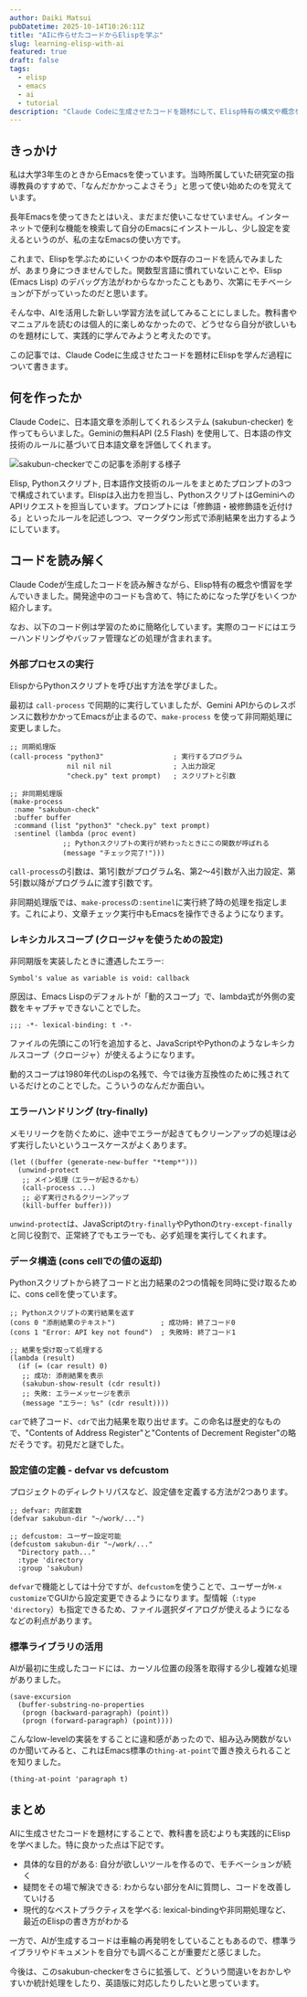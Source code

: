 ```yaml
---
author: Daiki Matsui
pubDatetime: 2025-10-14T10:26:11Z
title: "AIに作らせたコードからElispを学ぶ"
slug: learning-elisp-with-ai
featured: true
draft: false
tags:
  - elisp
  - emacs
  - ai
  - tutorial
description: "Claude Codeに生成させたコードを題材にして、Elisp特有の構文や概念を学んでいくアプローチ。"
---
```


## きっかけ

私は大学3年生のときからEmacsを使っています。当時所属していた研究室の指導教員のすすめで、「なんだかかっこよさそう」と思って使い始めたのを覚えています。

長年Emacsを使ってきたとはいえ、まだまだ使いこなせていません。インターネットで便利な機能を検索して自分のEmacsにインストールし、少し設定を変えるというのが、私の主なEmacsの使い方です。

これまで、Elispを学ぶためにいくつかの本や既存のコードを読んでみましたが、あまり身につきませんでした。関数型言語に慣れていないことや、Elisp (Emacs Lisp) のデバッグ方法がわからなかったこともあり、次第にモチベーションが下がっていったのだと思います。

そんな中、AIを活用した新しい学習方法を試してみることにしました。教科書やマニュアルを読むのは個人的に楽しめなかったので、どうせなら自分が欲しいものを題材にして、実践的に学んでみようと考えたのです。

この記事では、Claude Codeに生成させたコードを題材にElispを学んだ過程について書きます。

## 何を作ったか

Claude Codeに、日本語文章を添削してくれるシステム (sakubun-checker) を作ってもらいました。Geminiの無料API (2.5 Flash) を使用して、日本語の作文技術のルールに基づいて日本語文章を評価してくれます。

![sakubun-checkerでこの記事を添削する様子](/sakubun-checker-demo.png)

Elisp, Pythonスクリプト, 日本語作文技術のルールをまとめたプロンプトの3つで構成されています。Elispは入出力を担当し、PythonスクリプトはGeminiへのAPIリクエストを担当しています。プロンプトには「修飾語・被修飾語を近付ける」といったルールを記述しつつ、マークダウン形式で添削結果を出力するようにしています。

## コードを読み解く

Claude Codeが生成したコードを読み解きながら、Elisp特有の概念や慣習を学んでいきました。開発途中のコードも含めて、特にためになった学びをいくつか紹介します。

なお、以下のコード例は学習のために簡略化しています。実際のコードにはエラーハンドリングやバッファ管理などの処理が含まれます。

### 外部プロセスの実行

ElispからPythonスクリプトを呼び出す方法を学びました。

最初は `call-process` で同期的に実行していましたが、Gemini APIからのレスポンスに数秒かかってEmacsが止まるので、`make-process` を使って非同期処理に変更しました。

```elisp
;; 同期処理版
(call-process "python3"                 ; 実行するプログラム
              nil nil nil               ; 入出力設定
              "check.py" text prompt)   ; スクリプトと引数

;; 非同期処理版
(make-process
 :name "sakubun-check"
 :buffer buffer
 :command (list "python3" "check.py" text prompt)
 :sentinel (lambda (proc event)
             ;; Pythonスクリプトの実行が終わったときにこの関数が呼ばれる
             (message "チェック完了!")))
```

`call-process`の引数は、第1引数がプログラム名、第2〜4引数が入出力設定、第5引数以降がプログラムに渡す引数です。

非同期処理版では、`make-process`の`:sentinel`に実行終了時の処理を指定します。これにより、文章チェック実行中もEmacsを操作できるようになります。

### レキシカルスコープ (クロージャを使うための設定)

非同期版を実装したときに遭遇したエラー:

```
Symbol's value as variable is void: callback
```

原因は、Emacs Lispのデフォルトが「動的スコープ」で、lambda式が外側の変数をキャプチャできないことでした。

```elisp
;;; -*- lexical-binding: t -*-
```

ファイルの先頭にこの1行を追加すると、JavaScriptやPythonのようなレキシカルスコープ（クロージャ）が使えるようになります。

動的スコープは1980年代のLispの名残で、今では後方互換性のために残されているだけとのことでした。こういうのなんだか面白い。

### エラーハンドリング (try-finally)

メモリリークを防ぐために、途中でエラーが起きてもクリーンアップの処理は必ず実行したいというユースケースがよくあります。

```elisp
(let ((buffer (generate-new-buffer "*temp*")))
  (unwind-protect
   ;; メイン処理（エラーが起きるかも）
   (call-process ...)
   ;; 必ず実行されるクリーンアップ
   (kill-buffer buffer)))
```

`unwind-protect`は、JavaScriptの`try-finally`やPythonの`try-except-finally`と同じ役割で、正常終了でもエラーでも、必ず処理を実行してくれます。

### データ構造 (cons cellでの値の返却)

Pythonスクリプトから終了コードと出力結果の2つの情報を同時に受け取るために、cons cellを使っています。

```elisp
;; Pythonスクリプトの実行結果を返す
(cons 0 "添削結果のテキスト")           ; 成功時: 終了コード0
(cons 1 "Error: API key not found")  ; 失敗時: 終了コード1

;; 結果を受け取って処理する
(lambda (result)
  (if (= (car result) 0)
   ;; 成功: 添削結果を表示
   (sakubun-show-result (cdr result))
   ;; 失敗: エラーメッセージを表示
   (message "エラー: %s" (cdr result))))
```

`car`で終了コード、`cdr`で出力結果を取り出せます。この命名は歴史的なもので、"Contents of Address Register"と"Contents of Decrement Register"の略だそうです。初見だと謎でした。

### 設定値の定義 - defvar vs defcustom

プロジェクトのディレクトリパスなど、設定値を定義する方法が2つあります。

```elisp
;; defvar: 内部変数
(defvar sakubun-dir "~/work/...")

;; defcustom: ユーザー設定可能
(defcustom sakubun-dir "~/work/..."
  "Directory path..."
  :type 'directory
  :group 'sakubun)
```

`defvar`で機能としては十分ですが、`defcustom`を使うことで、ユーザーが`M-x customize`でGUIから設定変更できるようになります。型情報（`:type 'directory`）も指定できるため、ファイル選択ダイアログが使えるようになるなどの利点があります。

### 標準ライブラリの活用

AIが最初に生成したコードには、カーソル位置の段落を取得する少し複雑な処理がありました。

```elisp
(save-excursion
  (buffer-substring-no-properties
   (progn (backward-paragraph) (point))
   (progn (forward-paragraph) (point))))
```

こんなlow-levelの実装をすることに違和感があったので、組み込み関数がないのか聞いてみると、これはEmacs標準の`thing-at-point`で置き換えられることを知りました。

```elisp
(thing-at-point 'paragraph t)
```

## まとめ

AIに生成させたコードを題材にすることで、教科書を読むよりも実践的にElispを学べました。特に良かった点は下記です。

- 具体的な目的がある: 自分が欲しいツールを作るので、モチベーションが続く
- 疑問をその場で解決できる: わからない部分をAIに質問し、コードを改善していける
- 現代的なベストプラクティスを学べる: lexical-bindingや非同期処理など、最近のElispの書き方がわかる

一方で、AIが生成するコードは車輪の再発明をしていることもあるので、標準ライブラリやドキュメントを自分でも調べることが重要だと感じました。

今後は、このsakubun-checkerをさらに拡張して、どういう間違いをおかしやすいか統計処理をしたり、英語版に対応したりしたいと思っています。
